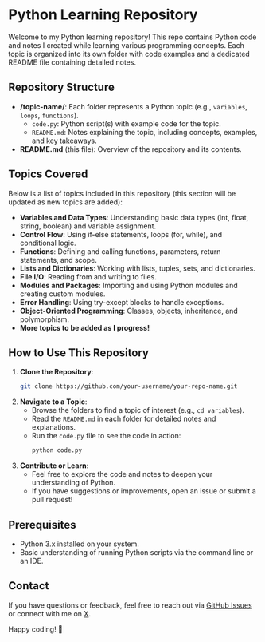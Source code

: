 # Python Learning Repository

Welcome to my Python learning repository! This repo contains Python code and notes I created while learning various programming concepts. Each topic is organized into its own folder with code examples and a dedicated README file containing detailed notes.

## Repository Structure

- **/topic-name/**: Each folder represents a Python topic (e.g., `variables`, `loops`, `functions`).
  - `code.py`: Python script(s) with example code for the topic.
  - `README.md`: Notes explaining the topic, including concepts, examples, and key takeaways.
- **README.md** (this file): Overview of the repository and its contents.

## Topics Covered

Below is a list of topics included in this repository (this section will be updated as new topics are added):

- **Variables and Data Types**: Understanding basic data types (int, float, string, boolean) and variable assignment.
- **Control Flow**: Using if-else statements, loops (for, while), and conditional logic.
- **Functions**: Defining and calling functions, parameters, return statements, and scope.
- **Lists and Dictionaries**: Working with lists, tuples, sets, and dictionaries.
- **File I/O**: Reading from and writing to files.
- **Modules and Packages**: Importing and using Python modules and creating custom modules.
- **Error Handling**: Using try-except blocks to handle exceptions.
- **Object-Oriented Programming**: Classes, objects, inheritance, and polymorphism.
- **More topics to be added as I progress!**

## How to Use This Repository

1. **Clone the Repository**:
   ```bash
   git clone https://github.com/your-username/your-repo-name.git
   ```
2. **Navigate to a Topic**:
   - Browse the folders to find a topic of interest (e.g., `cd variables`).
   - Read the `README.md` in each folder for detailed notes and explanations.
   - Run the `code.py` file to see the code in action:
     ```bash
     python code.py
     ```
3. **Contribute or Learn**:
   - Feel free to explore the code and notes to deepen your understanding of Python.
   - If you have suggestions or improvements, open an issue or submit a pull request!

## Prerequisites

- Python 3.x installed on your system.
- Basic understanding of running Python scripts via the command line or an IDE.

## Contact

If you have questions or feedback, feel free to reach out via [GitHub Issues](https://github.com/your-username/your-repo-name/issues) or connect with me on [X](https://x.com/your-username).

Happy coding! 🚀
